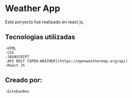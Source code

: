 # Weather App

  
  
  

Este poryecto fue realizado en react js,
## Tecnologias utilizadas 

    -HTML
    -CSS
    -JAVASCRIPT
    -API REST [OPEN-WEATHER](https://openweathermap.org/api)
    -React JS

## Creado por:

    -EstebanDev




